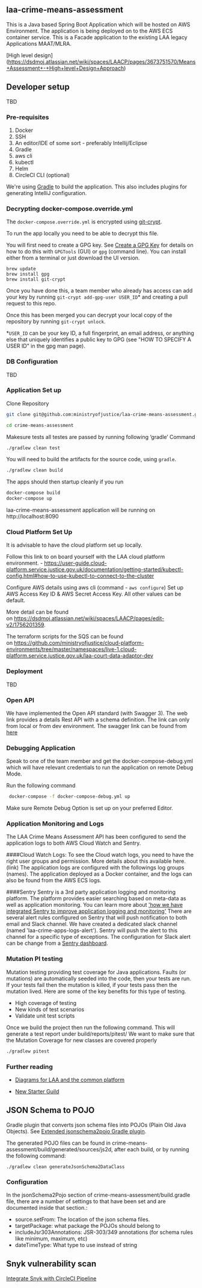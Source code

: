 ## laa-crime-means-assessment

This is a Java based Spring Boot Application which will be hosted on AWS Environment. The application is being deployed on to the AWS ECS container service. This is a Facade application to the existing LAA legacy Applications MAAT/MLRA.

[High level design] (https://dsdmoj.atlassian.net/wiki/spaces/LAACP/pages/3673751570/Means+Assessment+-+High+level+Design+Approach)

## Developer setup

TBD

### Pre-requisites

1. Docker
2. SSH
3. An editor/IDE of some sort - preferably Intellij/Eclipse
4. Gradle
5. aws cli
6. kubectl
7. Helm
8. CircleCI CLI (optional)

We're using [Gradle](https://gradle.org/) to build the application. This also includes plugins for generating IntelliJ configuration.

### Decrypting docker-compose.override.yml

The `docker-compose.override.yml` is encrypted using [git-crypt](https://github.com/AGWA/git-crypt).

To run the app locally you need to be able to decrypt this file.

You will first need to create a GPG key. See [Create a GPG Key](https://docs.publishing.service.gov.uk/manual/create-a-gpg-key.html) for details on how to do this with `GPGTools` (GUI) or `gpg` (command line).
You can install either from a terminal or just download the UI version.

```
brew update
brew install gpg
brew install git-crypt
```

Once you have done this, a team member who already has access can add your key by running `git-crypt add-gpg-user USER_ID`\* and creating a pull request to this repo.

Once this has been merged you can decrypt your local copy of the repository by running `git-crypt unlock`.

\*`USER_ID` can be your key ID, a full fingerprint, an email address, or anything else that uniquely identifies a public key to GPG (see "HOW TO SPECIFY A USER ID" in the gpg man page).

### DB Configuration

TBD

### Application Set up

Clone Repository

```sh
git clone git@github.com:ministryofjustice/laa-crime-means-assessment.git

cd crime-means-assessment
```

Makesure tests all testes are passed by running following ‘gradle’ Command

```sh
./gradlew clean test
```

You will need to build the artifacts for the source code, using `gradle`.

```sh
./gradlew clean build
```

The apps should then startup cleanly if you run

```sh
docker-compose build
docker-compose up
```

laa-crime-means-assessment application will be running on http://localhost:8090

### Cloud Platform Set Up

It is advisable to have the cloud platform set up locally.

Follow this link to on board yourself with the LAA cloud platform environment. - https://user-guide.cloud-platform.service.justice.gov.uk/documentation/getting-started/kubectl-config.html#how-to-use-kubectl-to-connect-to-the-cluster

Configure AWS details using aws cli (command - `aws configure`) Set up AWS Access Key ID & AWS Secret Access Key. All other values can be default.

More detail can be found on https://dsdmoj.atlassian.net/wiki/spaces/LAACP/pages/edit-v2/1756201359.

The terraform scripts for the SQS can be found on https://github.com/ministryofjustice/cloud-platform-environments/tree/master/namespaces/live-1.cloud-platform.service.justice.gov.uk/laa-court-data-adaptor-dev

### Deployment

TBD

### Open API

We have implemented the Open API standard (with Swagger 3). The web link provides a details Rest API with a schema definition. The link can only from local or from dev environment. The swagger link can be found from [here](http://localhost:8090/open-api/docs.html)

### Debugging Application

Speak to one of the team member and get the docker-compose-debug.yml which will have relevant credentials to run the application on remote Debug Mode.

Run the following command

```sh
 docker-compose -f docker-compose-debug.yml up
```

Make sure Remote Debug Option is set up on your preferred Editor.

### Application Monitoring and Logs

The LAA Crime Means Assessment API has been configured to send the application logs to both AWS Cloud Watch and Sentry.

####Cloud Watch Logs:
To see the Cloud watch logs, you need to have the right user groups and permission. More details about this available here. (link) The application logs are configured with the followings log groups (names).
The application deployed as a Docker container, and the logs can also be found from the AWS ECS logs.

####Sentry
Sentry is a 3rd party application logging and monitoring platform. The platform provides easier searching based on meta-data as well as application monitoring. You can learn more about ['how we have integrated Sentry to improve application logging and monitoring'](https://dsdmoj.atlassian.net/wiki/spaces/LAACP/pages/2139914261/Integrate+Sentry+to+improve+application+logging+and+monitoring)
There are several alert rules configured on Sentry that will push notification to both email and Slack channel. We have created a dedicated slack channel (named 'laa-crime-apps-logs-alert'). Sentry will push the alert to this channel for a specific type of exceptions. The configuration for Slack alert can be change from a [Sentry dashboard](https://sentry.io/settings/ministryofjustice/projects/laa-crime-means-assessment/alerts/).

### Mutation PI testing

Mutation testing providing test coverage for Java applications.
Faults (or mutations) are automatically seeded into the code, then your tests are run. If your tests fail then the mutation is killed, if your tests pass then the mutation lived.
Here are some of the key benefits for this type of testing.

- High coverage of testing
- New kinds of test scenarios
- Validate unit test scripts

Once we build the project then run the following command. This will generate a test report under build/reports/pitest/
We want to make sure that the Mutation Coverage for new classes are covered properly

```sh
./gradlew pitest
```

### Further reading

- [Diagrams for LAA and the common platform](https://dsdmoj.atlassian.net/wiki/spaces/LAACP/pages/1513128006/Diagrams)

- [New Starter Guild](https://dsdmoj.atlassian.net/wiki/spaces/LAA/pages/1391460702/New+Hire+Check+List)

## JSON Schema to POJO

Gradle plugin that converts json schema files into POJOs (Plain Old Java Objects). See [Extended jsonschema2pojo Gradle plugin](https://github.com/jsonschema2dataclass/js2d-gradle).

The generated POJO files can be found in crime-means-assessment/build/generated/sources/js2d, after each build, or by running the following command:

```shell
./gradlew clean generateJsonSchema2DataClass
```

### Configuration

In the jsonSchema2Pojo section of crime-means-assessment/build.gradle file, there are a number of settings to that have
been set and are documented inside that section.:

- source.setFrom: The location of the json schema files.
- targetPackage: what package the POJOs should belong to
- includeJsr303Annotations: JSR-303/349 annotations (for schema rules like minimum, maximum, etc)
- dateTimeType: What type to use instead of string

## Snyk vulnerability scan

[Integrate Snyk with CircleCI Pipeline](https://dsdmoj.atlassian.net/wiki/spaces/LAACP/pages/4009328641/Integrate+Snyk+Vulnerability+Scanning+with+CircleCI+Pipeline)
